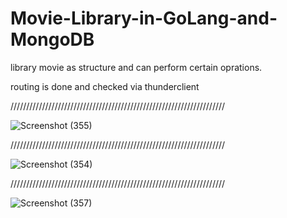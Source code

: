 # Movie-Library-in-GoLang-and-MongoDB

library movie as structure and can perform certain oprations.

routing is done and checked via thunderclient 

////////////////////////////////////////////////////////////////////


![Screenshot (355)](https://user-images.githubusercontent.com/59960697/224660061-59854de4-e04f-4d33-9dc5-13a4e4da2c8e.png)


////////////////////////////////////////////////////////////////////


![Screenshot (354)](https://user-images.githubusercontent.com/59960697/224660179-ccbb9f36-3b7b-4509-bea1-d5595b0133d5.png)


////////////////////////////////////////////////////////////////////


![Screenshot (357)](https://user-images.githubusercontent.com/59960697/224660421-e766a415-4963-433a-8984-19c7a9424b4a.png)
